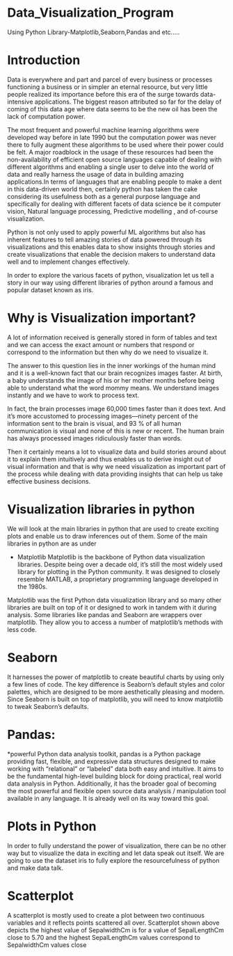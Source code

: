 # Data_Visualization_Program
Using Python Library-Matplotlib,Seaborn,Pandas and etc.....


# Introduction
Data is everywhere and part and parcel of every business or processes functioning a business or in simpler an eternal resource, but very little people realized its importance before this era of the surge towards data-intensive applications.  The biggest reason attributed so far for the delay of coming of this data age where data seems to be the new oil has been the lack of computation power.

The most frequent and powerful machine learning algorithms were developed way before in late 1990 but the computation power was never there to fully augment these algorithms to be used where their power could be felt. A major roadblock in the usage of these resources had been the non-availability of efficient open source languages capable of dealing with different algorithms and enabling a single user to delve into the world of data and really harness the usage of data in building amazing applications.In terms of languages that are enabling people to make a dent in this data-driven world then, certainly python has taken the cake considering its usefulness both as a general purpose language and specifically for dealing with different facets of data science be it computer vision, Natural language processing, Predictive modelling , and of-course visualization.

Python is not only used to apply powerful ML algorithms but also has inherent features to tell amazing stories of data powered through its visualizations and this enables data to show insights through stories and create visualizations that enable the decision makers to understand data well and to implement changes effectively.

In order to explore the various facets of python, visualization let us tell a story in our way using different libraries of python around a famous and popular dataset known as iris.

# Why is Visualization important?
A lot of information received is generally stored in form of tables and text and we can access the exact amount or numbers that respond or correspond to the information but then why do we need to visualize it.

The answer to this question lies in the inner workings of the human mind and it is a well-known fact that our brain recognizes images faster. At birth, a baby understands the image of his or her mother months before being able to understand what the word mommy means. We understand images instantly and we have to work to process text.

In fact, the brain processes image 60,000 times faster than it does text. And it’s more accustomed to processing images—ninety percent of the information sent to the brain is visual, and 93 % of all human communication is visual and none of this is new or recent. The human brain has always processed images ridiculously faster than words.

Then it certainly means a lot to visualize data and build stories around about it to explain them intuitively and thus enables us to derive insight out of visual information and that is why we need visualization as important part of the process while dealing with data providing insights that can help us take effective business decisions.


# Visualization libraries in python
We will look at the main libraries in python that are used to create exciting plots and enable us to draw inferences out of them. Some of the main libraries in python are as under

* Matplotlib
Matplotlib is the backbone of Python data visualization libraries. Despite being over a decade old, it’s still the most widely used library for plotting in the Python community.  It was designed to closely resemble MATLAB, a proprietary programming language developed in the 1980s.

Matplotlib was the first Python data visualization library and so many other libraries are built on top of it or designed to work in tandem with it during analysis. Some libraries like pandas and Seaborn are wrappers over matplotlib. They allow you to access a number of matplotlib’s methods with less code.

# Seaborn
It harnesses the power of matplotlib to create beautiful charts by using only a few lines of code. The key difference is Seaborn’s default styles and color palettes, which are designed to be more aesthetically pleasing and modern.  Since Seaborn is built on top of matplotlib, you will need to know matplotlib to tweak Seaborn’s defaults.

# Pandas:
*powerful Python data analysis toolkit,
pandas is a Python package providing fast, flexible, and expressive data structures designed to make working with “relational” or “labeled” data both easy and intuitive. It aims to be the fundamental high-level building block for doing practical, real world data analysis in Python. Additionally, it has the broader goal of becoming the most powerful and flexible open source data analysis / manipulation tool available in any language. It is already well on its way toward this goal.

# Plots in Python
In order to fully understand the power of visualization, there can be no other way but to visualize the data in exciting and let data speak out itself. We are going to use the dataset iris to fully explore the resourcefulness of python and make data talk.


# Scatterplot
A scatterplot is mostly used to create a plot between two continuous variables and it reflects points scattered all over.
Scatterplot shown above depicts the highest value of SepalwidthCm is for a value of SepalLengthCm close to 5.70  and the highest  SepalLengthCm values correspond to   SepalwidthCm values close

